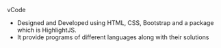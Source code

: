 vCode
* Designed and Developed using HTML, CSS, Bootstrap and a package which is HighlightJS.
* It provide programs of different languages along with their solutions
